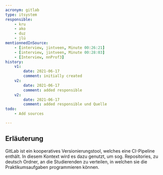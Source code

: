 ```yaml
---
acronym: gitlab
type: itsystem 
responsible:
    - kru
    - ako
    - duz
    - jlü
mentionnedInSource:
    - [interview, jintveen, Minute 00:26:21]
    - [interview, jintveen, Minute 00:28:03]
    - [Interview, nnProf3]
history:
    v1:
        date: 2021-06-17
        comment: initially created
    v2:
        date: 2021-06-17
        comment: added responsible
    v2:
        date: 2021-06-17
        comment: added responsible und Quelle
todo:
    - Add sources

---
```


## Erläuterung

GitLab ist ein kooperatives Versionierungstool, welches eine CI-Pipeline enthält. In diesem Kontext wird es dazu genutzt, um sog. Repositories, zu deutsch Ordner, an die Studierenden zu verteilen, in welchen sie die Praktikumsaufgaben programmieren können.
